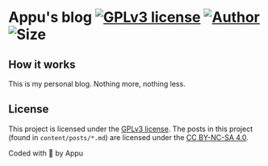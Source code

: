 # Appu's blog [![GPLv3 license](https://img.shields.io/github/license/appuchias/appuchias.github.io?style=flat-square)](https://github.com/appuchias/appuchias.github.io/blob/master/LICENSE) [![Author](https://img.shields.io/badge/Project%20by-Appu-9cf?style=flat-square)](https://github.com/appuchias) ![Size](https://img.shields.io/github/repo-size/appuchias/appuchias.github.io?color=orange&style=flat-square)

## **How it works**

This is my personal blog. Nothing more, nothing less.

## **License**

This project is licensed under the [GPLv3 license](https://github.com/appuchias/project_creator/blob/master/LICENSE).
The posts in this project (found in `content/posts/*.md`) are licensed under the [CC BY-NC-SA 4.0](https://creativecommons.org/licenses/by-nc-sa/4.0/).

Coded with 🖤 by Appu
